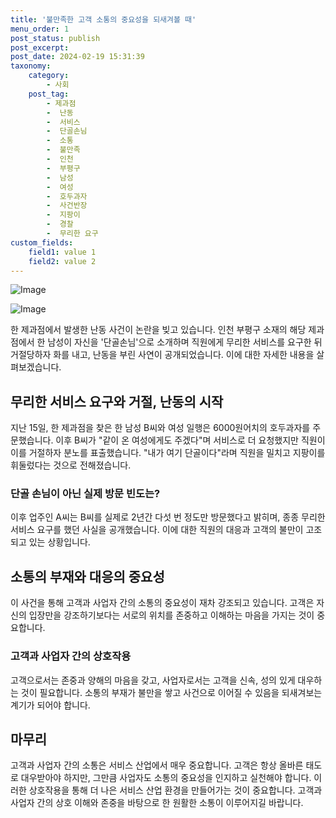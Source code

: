 ```yaml
---
title: '불만족한 고객 소통의 중요성을 되새겨볼 때'
menu_order: 1
post_status: publish
post_excerpt: 
post_date: 2024-02-19 15:31:39
taxonomy:
    category:
        - 사회
    post_tag:
        - 제과점
        -  난동
        -  서비스
        -  단골손님
        -  소통
        -  불만족
        -  인천
        -  부평구
        -  남성
        -  여성
        -  호두과자
        -  사건반장
        -  지팡이
        -  경찰
        -  무리한 요구
custom_fields:
    field1: value 1
    field2: value 2
---
```


![Image](https://imgnews.pstatic.net/image/014/2024/02/19/0005143844_001_20240219085401825.jpg?type=w647)

![Image](https://imgnews.pstatic.net/image/014/2024/02/19/0005143844_002_20240219085401880.gif?type=w647)

한 제과점에서 발생한 난동 사건이 논란을 빚고 있습니다. 인천 부평구 소재의 해당 제과점에서 한 남성이 자신을 '단골손님'으로 소개하며 직원에게 무리한 서비스를 요구한 뒤 거절당하자 화를 내고, 난동을 부린 사연이 공개되었습니다. 이에 대한 자세한 내용을 살펴보겠습니다.
## 무리한 서비스 요구와 거절, 난동의 시작
지난 15일, 한 제과점을 찾은 한 남성 B씨와 여성 일행은 6000원어치의 호두과자를 주문했습니다. 이후 B씨가 "같이 온 여성에게도 주겠다"며 서비스로 더 요청했지만 직원이 이를 거절하자 분노를 표출했습니다. "내가 여기 단골이다"라며 직원을 밀치고 지팡이를 휘둘렀다는 것으로 전해졌습니다.
### 단골 손님이 아닌 실제 방문 빈도는?
이후 업주인 A씨는 B씨를 실제로 2년간 다섯 번 정도만 방문했다고 밝히며, 종종 무리한 서비스 요구를 했던 사실을 공개했습니다. 이에 대한 직원의 대응과 고객의 불만이 고조되고 있는 상황입니다.
## 소통의 부재와 대응의 중요성
이 사건을 통해 고객과 사업자 간의 소통의 중요성이 재차 강조되고 있습니다. 고객은 자신의 입장만을 강조하기보다는 서로의 위치를 존중하고 이해하는 마음을 가지는 것이 중요합니다.
### 고객과 사업자 간의 상호작용
고객으로서는 존중과 양해의 마음을 갖고, 사업자로서는 고객을 신속, 성의 있게 대우하는 것이 필요합니다. 소통의 부재가 불만을 쌓고 사건으로 이어질 수 있음을 되새겨보는 계기가 되어야 합니다.
## 마무리
고객과 사업자 간의 소통은 서비스 산업에서 매우 중요합니다. 고객은 항상 올바른 태도로 대우받아야 하지만, 그만큼 사업자도 소통의 중요성을 인지하고 실천해야 합니다. 이러한 상호작용을 통해 더 나은 서비스 산업 환경을 만들어가는 것이 중요합니다. 고객과 사업자 간의 상호 이해와 존중을 바탕으로 한 원활한 소통이 이루어지길 바랍니다.
